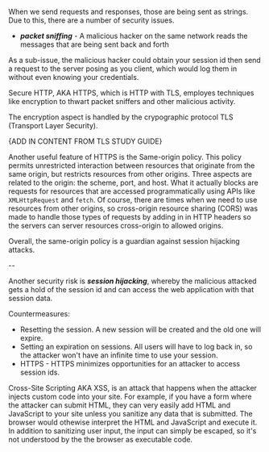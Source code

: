 When we send requests and responses, those are being sent as strings. Due to this, there are a number of security issues.

- ***packet sniffing*** - A malicious hacker on the same network reads the messages that are being sent back and forth

As a sub-issue, the malicious hacker could obtain your session id then send a request to the server posing as you client, which would log them in without even knowing your credentials.

Secure HTTP, AKA HTTPS, which is HTTP with TLS, employes techniques like encryption to thwart packet sniffers and other malicious activity.

The encryption aspect is handled by the crypographic protocol TLS (Transport Layer Security).

{ADD IN CONTENT FROM TLS STUDY GUIDE}

Another useful feature of HTTPS is the Same-origin policy. This policy permits unrestricted interaction between resources that originate from the same origin, but restricts resources from other origins. Three aspects are related to the origin: the scheme, port, and host. What it actually blocks are requests for resources that are accessed programmatically using APIs like `XMLHttpRequest` and `fetch`. Of course, there are times when we need to use resources from other origins, so cross-origin resource sharing (CORS) was made to handle those types of requests by adding in in HTTP headers so the servers can server resources cross-origin to allowed origins. 

Overall, the same-origin policy is a guardian against session hijacking attacks.

--

Another security risk is ***session hijacking***, whereby the malicious attacked gets a hold of the session id and can access the web application with that session data. 

Countermeasures:
- Resetting the session. A new session will be created and the old one will expire.
- Setting an expiration on sessions. All users will have to log back in, so the attacker won't have an infinite time to use your session.
- HTTPS - HTTPS minimizes opportunities for an attacker to access session ids.


Cross-Site Scripting AKA XSS, is an attack that happens when the attacker injects custom code into your site. For example, if you have a form where the attacker can submit HTML, they can very easily add HTML and JavaScript to your site unless you sanitize any data that is submitted. The browser would othewise interpret the HTML and JavaScript and execute it. In addition to sanitizing user input, the input can simply be escaped, so it's not understood by the the browser as executable code. 


